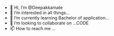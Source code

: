 - 👋 Hi, I’m @Deepakkamate
- 👀 I’m interested in all things...
- 🌱 I’m currently learning Bachelor of application...
- 💞️ I’m looking to collaborate on ...CODE 
- 📫 How to reach me ...

<!---
Deepakkamate/Deepakkamate is a ✨ special ✨ repository because its `README.md` (this file) appears on your GitHub profile.
You can click the Preview link to take a look at your changes.
--->
